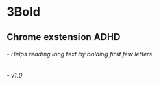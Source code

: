 # 3Bold

## Chrome exstension ADHD
###### - Helps reading long text by bolding first few letters
###### - v1.0
